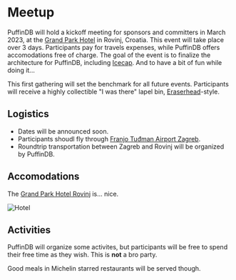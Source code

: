 # Meetup

PuffinDB will hold a kickoff meeting for sponsors and committers in March 2023, at the [Grand Park Hotel](https://www.maistra.com/properties/grand-park-hotel-rovinj/#/) in Rovinj, Croatia. This event will take place over 3 days. Participants pay for travels expenses, while PuffinDB offers accomodations free of charge. The goal of the event is to finalize the architecture for PuffinDB, including [Icecap](../docs/Icecap.md). And to have a bit of fun while doing it...

This first gathering will set the benchmark for all future events. Participants will receive a highly collectible "I was there" lapel bin, [Eraserhead](https://en.wikipedia.org/wiki/Eraserhead)-style.

## Logistics
- Dates will be announced soon.
- Participants shoudl fly through [Franjo Tuđman Airport Zagreb](https://www.zagreb-airport.hr/en).
- Roundtrip transportation between Zagreb and Rovinj will be organized by PuffinDB.

## Accomodations
The [Grand Park Hotel Rovinj](https://www.maistra.com/properties/grand-park-hotel-rovinj/#/) is... nice.

![Hotel](https://user-images.githubusercontent.com/1074452/216159090-525d221e-838c-4746-a311-99c71b4a828d.jpeg)

## Activities
PuffinDB will organize some activites, but participants will be free to spend their free time as they wish. This is **not** a bro party.

Good meals in Michelin starred restaurants will be served though.
